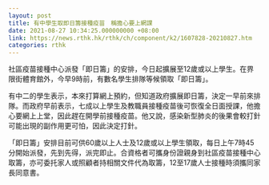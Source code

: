 ```yaml
---
layout: post
title: 有中學生取即日籌接種疫苗　稱擔心要上網課
date: 2021-08-27 10:34:25.000000000 +08:00
link: https://news.rthk.hk/rthk/ch/component/k2/1607828-20210827.htm
categories: rthk
---
```


社區疫苗接種中心派發「即日籌」的安排，今日起擴展至12歲或以上學生。在界限街體育館外，今早9時前，有數名學生排隊等候領取「即日籌」。

有中二的學生表示，本來打算網上預約，但知道政府擴展即日籌，決定一早前來排隊。而政府早前表示，七成以上學生及教職員接種疫苗後可恢復全日面授課，他擔心要網上上堂，因此趕在開學前接種疫苗。他又說，感染新型肺炎的後果會較打針可能出現的副作用更可怕，因此決定打針。　

「即日籌」安排目前可供60歲以上人士及12歲或以上學生領取，每日上午7時45分開始派發，先到先得，派完即止。合資格者可攜身份證親身到社區疫苗接種中心取籌，亦可委托家人或照顧者持相關文件代為取籌，12至17歲人士接種時須攜同家長同意書。
